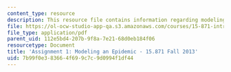 ```yaml
---
content_type: resource
description: This resource file contains information regarding modeling an epidemic.
file: https://ol-ocw-studio-app-qa.s3.amazonaws.com/courses/15-871-introduction-to-system-dynamics-fall-2013/7b99f0e383664f699c7c9d0994f1df44_MIT15_871F13_ass1.pdf
file_type: application/pdf
parent_uid: 112e5bd4-207b-9f8a-7e21-68d0eb184f06
resourcetype: Document
title: 'Assignment 1: Modeling an Epidemic - 15.871 Fall 2013'
uid: 7b99f0e3-8366-4f69-9c7c-9d0994f1df44
---
```

